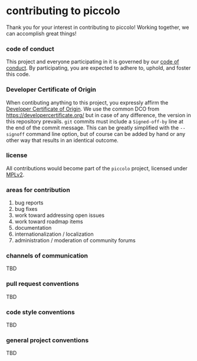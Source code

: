 # contributing to piccolo
Thank you for your interest in contributing to piccolo!  Working together, we can accomplish great things!

### code of conduct
This project and everyone participating in it is governed by our [code of conduct](../main/CODE_OF_CONDUCT.md). By participating, you are expected to adhere to, uphold, and foster this code.

### Developer Certificate of Origin
When contibuting anything to this project, you expressly affirm the [Developer Certificate of Origin](../main/DCO.md).  We use the common DCO from <https://developercertificate.org/> but in case of any difference, the version in this repository prevails.  `git` commits must include a `Signed-off-by` line at the end of the commit message.  This can be greatly simplified with the `--signoff` command line option, but of course can be added by hand or any other way that results in an identical outcome.

### license
All contributions would become part of the `piccolo` project, licensed under [MPLv2](http://mozilla.org/MPL/2.0/).

### areas for contribution
1. bug reports
1. bug fixes
1. work toward addressing open issues
1. work toward roadmap items
1. documentation
1. internationalization / localization
1. administration / moderation of community forums

### channels of communication
TBD

### pull request conventions
TBD

### code style conventions
TBD

### general project conventions
TBD
